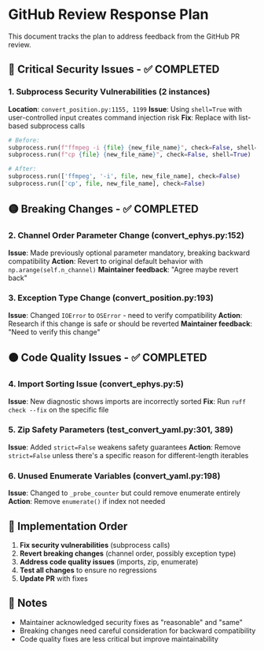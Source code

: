 # GitHub Review Response Plan

This document tracks the plan to address feedback from the GitHub PR review.

## 🔴 **Critical Security Issues** - ✅ COMPLETED

### 1. **Subprocess Security Vulnerabilities** (2 instances)
**Location**: `convert_position.py:1155, 1199`
**Issue**: Using `shell=True` with user-controlled input creates command injection risk
**Fix**: Replace with list-based subprocess calls
```python
# Before:
subprocess.run(f"ffmpeg -i {file} {new_file_name}", check=False, shell=True)
subprocess.run(f"cp {file} {new_file_name}", check=False, shell=True)

# After:
subprocess.run(['ffmpeg', '-i', file, new_file_name], check=False)
subprocess.run(['cp', file, new_file_name], check=False)
```

## 🟡 **Breaking Changes** - ✅ COMPLETED

### 2. **Channel Order Parameter Change** (convert_ephys.py:152)
**Issue**: Made previously optional parameter mandatory, breaking backward compatibility
**Action**: Revert to original default behavior with `np.arange(self.n_channel)`
**Maintainer feedback**: "Agree maybe revert back"

### 3. **Exception Type Change** (convert_position.py:193)
**Issue**: Changed `IOError` to `OSError` - need to verify compatibility
**Action**: Research if this change is safe or should be reverted
**Maintainer feedback**: "Need to verify this change"

## 🟠 **Code Quality Issues** - ✅ COMPLETED

### 4. **Import Sorting Issue** (convert_ephys.py:5)
**Issue**: New diagnostic shows imports are incorrectly sorted
**Fix**: Run `ruff check --fix` on the specific file

### 5. **Zip Safety Parameters** (test_convert_yaml.py:301, 389)
**Issue**: Added `strict=False` weakens safety guarantees
**Action**: Remove `strict=False` unless there's a specific reason for different-length iterables

### 6. **Unused Enumerate Variables** (convert_yaml.py:198)
**Issue**: Changed to `_probe_counter` but could remove enumerate entirely
**Action**: Remove `enumerate()` if index not needed

## 🔧 **Implementation Order**

1. **Fix security vulnerabilities** (subprocess calls)
2. **Revert breaking changes** (channel order, possibly exception type)
3. **Address code quality issues** (imports, zip, enumerate)
4. **Test all changes** to ensure no regressions
5. **Update PR** with fixes

## 📝 **Notes**

- Maintainer acknowledged security fixes as "reasonable" and "same"
- Breaking changes need careful consideration for backward compatibility
- Code quality fixes are less critical but improve maintainability